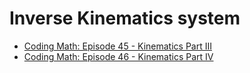 # Inverse Kinematics system

* [Coding Math: Episode 45 - Kinematics Part III](https://www.youtube.com/watch?v=sEKNoWyKUA0)
* [Coding Math: Episode 46 - Kinematics Part IV](https://www.youtube.com/watch?v=7t54saw9I8k)